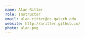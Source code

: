 ```yaml
---
name: Alan Ritter
role: Instructor
email: alan.ritter@cc.gatech.edu
website: http://aritter.github.io/
photo: alan.png
---
```

